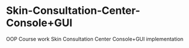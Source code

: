 # Skin-Consultation-Center-Console+GUI
OOP Course work
Skin Consultation Center
Console+GUI implementation
